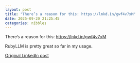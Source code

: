 ```yaml
---
layout: post
title: "There’s a reason for this: https://lnkd.in/gwf4v7xM"
date: 2025-09-20 21:25:45
categories: nibbles
---
```


There’s a reason for this: https://lnkd.in/gwf4v7xM

RubyLLM is pretty great so far in my usage.

[Original LinkedIn post](https://www.linkedin.com/feed/update/urn%3Ali%3Ashare%3A7375279022630449152)

